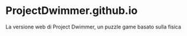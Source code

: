 # ProjectDwimmer.github.io

La versione web di Project Dwimmer, un puzzle game basato sulla fisica
 
